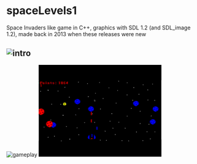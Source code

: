 # spaceLevels1
Space Invaders like game in C++, graphics with SDL 1.2 (and SDL_image 1.2), made back in 2013 when these releases were new

![intro](./imgs/SpaceLevels_intro.gif)
---
![gameplay](./imgs/SpaceLevels_gameplay.gif)
![lose screen](./imgs/SpaceLevels_lose.gif)
